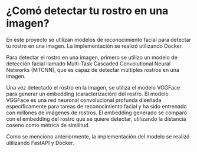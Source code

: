 # ¿Comó detectar tu rostro en una imagen?

En este proyecto se utilizan modelos de reconocimiento facial para detectar tu rostro en una imagen. La implementación se realizó utilizando Docker.

Para detectar el rostro en una imagen, primero se utilizo un modelo de detección facial llamado Multi-Task Cascaded Convolutional Neural Networks (MTCNN), que es capaz de detectar múltiples rostros en una imagen.

Una vez detectado el rostro en la imagen, se utiliza el modelo VGGFace para generar un embedding (caracterización) del rostro. El modelo VGGFace es una red neuronal convolucional profunda diseñada específicamente para tareas de reconocimiento facial y ha sido entrenado con millones de imágenes de rostros. El embedding generado se comparó con el embedding del rostro que se quiere detectar, utilizando la distancia coseno como métrica de similitud.

Como se menciono anteriormente, la implementación del modelo se realizó utilizando FastAPI y Docker. 

